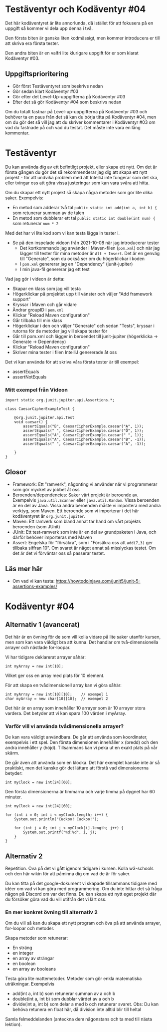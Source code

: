 # Testäventyr och Kodäventyr #04

Det här kodäventyret är lite annorlunda, då istället för att fokusera på en uppgift så kommer vi dela upp denna i två.

Den första biten är ganska liten kodmässigt, men kommer introducera er till att skriva era första tester.

Den andra biten är en valfri lite klurigare uppgift för er som klarat Kodäventyr #03.

## Uppgiftsprioritering

- Gör först Testäventyret som beskrivs nedan
- Gör sedan klart Kodäventyr #03
- Gör efter det Level-Up-uppgifterna på Kodäventyr #03
- Efter det så gör Kodäventyr #04 som beskrivs nedan

Om du totalt fastnar på Level-up-uppgifterna på Kodäventyr #03 och behöver ta en paus från det så kan du börja titta på Kodäventyr #04, men om du gör det så vill jag att du skriver kommentarer i Kodäventyr #03 om vad du fastnade på och vad du testat. Det måste inte vara en lång kommentar.

# Testäventyr

Du kan använda dig av ett befintligt projekt, eller skapa ett nytt. Om det är första gången du gör det så rekommenderar jag dig att skapa ett nytt projekt - för att undvika problem med att IntelliJ inte fungerar som det ska, eller tvingar oss att göra vissa justeringar som kan vara svåra att hitta.

Om du skapar ett nytt projekt så skapa några metoder som gör lite olika saker. Exempelvis:
- En metod som adderar två tal `public static int add(int a, int b) {` som retunerar summan av de talen
- En metod som dubblerar ett tal `public static int double(int num) {` som retunerar `num * 2` 

Med det har vi lite kod som vi kan testa lägga in tester i.

- Se på den inspelade videon från 2021-10-08 när jag introducerar tester
  -  Det kortkommando jag använder i Maven-filen (`pom.xml`) och när jag lägger till tester för mina metoder är `Alt + Insert`. Det är en genväg till "Generate", som du också ser om du högerklickar i koden
    - I `pom.xml` genererar jag en "Dependency" (junit-jupiter)
    - I min java-fil genererar jag ett test

Vad jag gör i videon är detta:

- Skapar en klass som jag vill testa
- Högerklickar på projektet upp till vänster och väljer "Add framework support"
- Kryssar i Maven och går vidare
- Ändrar groupID i `pom.xml`
- Klickar "Reload Maven configuration"
- Går tillbaka till min klass
- Högerklickar i den och väljer "Generate" och sedan "Tests", kryssar i rutorna för de metoder jag vill skapa tester för
- Går till pom.xml och lägger in beroendet till junit-jupiter (högerklicka -> Generate -> Dependency)
- Klickar "Reload Maven configuration"
- Skriver mina tester i filen IntelliJ genererade åt oss

Det vi kan använda för att skriva våra första tester är till exempel:

- assertEquals
- assertNotEquals

### Mitt exempel från Videon

    import static org.junit.jupiter.api.Assertions.*;
    
    class CaesarCipherExampleTest {
    
        @org.junit.jupiter.api.Test
        void caesar() {
            assertEquals("B", CaesarCipherExample.caesar("A", 1));
            assertEquals(" ", CaesarCipherExample.caesar("Ö", 1));
            assertEquals("A", CaesarCipherExample.caesar(" ", 1));
            assertEquals("A", CaesarCipherExample.caesar("B", -1));
            assertEquals(" ", CaesarCipherExample.caesar("A", -1));
    
        }
    }

## Glosor

- Framework: Ett "ramverk", någonting vi använder när vi programmerar som gör mycket av jobbet åt oss
- Beroenden/dependencies: Saker vårt projekt är beroende av. Exempelvis `java.util.Scanner` eller `java.util.Random`. Vissa beroenden är en del av Java. Vissa andra beroenden måste vi importera med andra verktyg, som Maven. Ett beroende som vi importerar i det här kodäventyret är `org.junit.jupiter`.
- Maven: Ett ramverk som bland annat tar hand om vårt projekts beroenden (som JUnit)
- JUnit: Ett test-ramverk som inte är en del av grundpaketen i Java, och därför behöver importeras med Maven
- Assert: Engelska för "försäkra", som i "Försäkra oss att `add(7,3)` ger tillbaka siffran 10". Om svaret är något annat så misslyckas testet. Om det är det vi förväntar oss så passerar testet. 

## Läs mer här

- Om vad vi kan testa: https://howtodoinjava.com/junit5/junit-5-assertions-examples/

# Kodäventyr #04

## Alternativ 1 (avancerat)

Det här är en övning för de som vill kolla vidare på lite saker utanför kursen, men som kan vara väldigt bra att kunna. Det handlar om två-dimensionella arrayer och nästlade for-loopar.

Vi har tidigare deklarerat arrayer såhär:

    int myArray = new int[10];

Vilket ger oss en array med plats för 10 element.

För att skapa en tvådimensionell array kan vi göra såhär:

    int myArray = new int[10][10];    // exempel 1
    char myArray = new char[10][10];  // exempel 2
    
Det här är en array som innehåller 10 arrayer som är 10 arrayer stora vardera. Det betyder att vi kan spara 100 värden i myArray.

### Varför vill vi använda tvådimensionella arrayer?

De kan vara väldigt användbara. De går att använda som koordinater, exempelvis i ett spel. Den första dimensionen innehåller x (bredd) och den andra innehåller y (höjd). Tillsammans kan vi peka ut en exakt plats på vår skärm.

De går även att använda som en klocka. Det här exemplet kanske inte är så praktiskt, men det kanske gör det lättare att förstå vad dimensionerna betyder:

    int myClock = new int[24][60];
    
Den första dimensionerna är timmarna och varje timma på dygnet har 60 minuter.

    int myClock = new int[24][60];
    
    for (int i = 0; int i < myClock.length; i++) {
        System.out.println("Cuckoo! Cuckoo!");
        
        for (int j = 0; int j < myClock[i].length; j++) {
            System.out.printf("%d:%d", i, j);
        }
    }

## Alternativ 2

Repetition. Öva på det vi gått igenom tidigare i kursen. Kolla w3-schools och den här wikin för att påminna dig om vad de är för saker.

Du kan titta på det google-dokument vi skapade tillsammans tidigare med idéer om vad vi kan göra med programmering. Om du inte hittar det så fråga någon på Discord om var det finns. Du kan skapa ett nytt eget projekt där du försöker göra vad du vill utifrån det vi lärt oss.

### En mer konkret övning till alternativ 2

Om du vill så kan du skapa ett nytt program och öva på att använda arrayer, for-loopar och metoder.

Skapa metoder som retunerar:

- En sträng
- en integer
- en array av strängar
- en boolean
- en array av booleans

Testa göra lite mattemetoder. Metoder som gör enkla matematiska uträkningar. Exempelvis

- add(int a, int b) som retunerar summan av a och b
- double(int a, int b) som dubblar värdet av a och b
- divide(int a, int b) som delar a med b och retunerar svaret. Obs: Du kan behöva retunera en float här, då division inte alltid blir till heltal

Samla felmeddelanden (anteckna dem någonstans och ta med till nästa lektion).